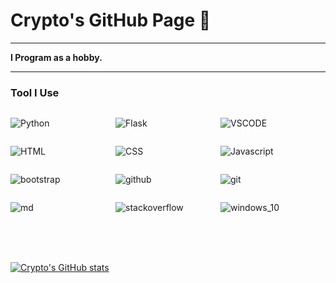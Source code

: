 # Crypto's GitHub Page 👋

---

**I Program as a hobby.**

---

### Tool I Use

<div style="display:grid; grid-template-columns: repeat(3, 1fr)">

![Python](https://img.shields.io/badge/Python-black?style=for-the-badge&logo=python&logoColor=green)

![Flask](https://img.shields.io/badge/Flask-black?style=for-the-badge&logo=flask&logoColor=white)

![VSCODE](https://img.shields.io/badge/VSCODE-black?style=for-the-badge&logo=VisualStudioCode&logoColor=blue)

![HTML](https://img.shields.io/badge/html-black?style=for-the-badge&logo=html5)

![CSS](https://img.shields.io/badge/css-black?style=for-the-badge&logo=css3&logoColor=blue)

![Javascript](https://img.shields.io/badge/JavaScript-black?style=for-the-badge&logo=javascript)

![bootstrap](https://img.shields.io/badge/bootstrap-black?style=for-the-badge&logo=bootstrap)


![github](https://img.shields.io/badge/Github-black?style=for-the-badge&logo=github)

![git](https://img.shields.io/badge/Github-black?style=for-the-badge&logo=git)

![md](https://img.shields.io/badge/markdown-black?style=for-the-badge&logo=markdown)

![stackoverflow](https://img.shields.io/badge/stack_overflow-black?style=for-the-badge&logo=stackoverflow)


![windows_10](https://img.shields.io/badge/windows_10-black?style=for-the-badge&logo=windows&logoColor=blue)


</div>

<br/>
<br/>
<br/>

[![Crypto's GitHub stats](https://github-readme-stats.vercel.app/api?username=beginner-cryptonyx)](https://github.com/beginner-cryptonyx/github-readme-stats)
